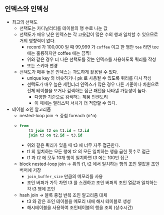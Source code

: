 ## 인덱스와 인덱싱

- 최고의 선택도
  - 선택도는 카디널리티를 테이블의 행 수로 나눈 값
  - 선택도가 매우 낮은 인덱스는 각 고윳값이 많은 수의 행과 일치할 수 있으므로 거의 영향력이 없다.
    - record 가 100,000 일 때 99,999 가 `coffee` 이고 한 행만 `tee` 라면 tee 에는 훌륭하지만 coffee 에는 끔찍!
    - 위와 같은 경우 더 나은 선택도를 갖는 인덱스를 사용하도록 쿼리를 작성
    - 또는 스키마 변경
  - 선택도가 매우 높은 인덱스는 과도하게 활용될 수 있다.
    - unique key 와 비슷하거나 pk 로 사용될 수 있도록 쿼리를 다시 작성
    - 선택도가 매우 높은 세컨더리 인덱스가 많은 경우 다른 기준이나 차원으로 전체 테이블을 보거나 검색하는 접근 패턴을 나타낼 가능성이 높다.
      - 다양한 기준으로 검색하는 제품 인벤토리
      - 이 때에는 엘라스틱 서치가 더 적합할 수 있다.
- 테이블 조인 알고리즘
  - nested-loop join -> 중첩 foreach (n^n)
  - ```sql
    from
        t1 join t2 on t1.id = t2.id
        join t3 on t2.id = t3.id
    ```
    - 위와 같은 쿼리가 있을 때 t3 에 너무 자주 접근한다.
    - t1 의 일치하는 모든 행에 t2 의 모든 일치하는 행을 곱한 횟수로 접근
    - t1 과 t2 에 모두 10개 행이 일치하면 t3 에는 100번 접근
  - block nested-loop join -> 위의 t1, t2 에서 일치하는 행의 조인 열값을 조인 버퍼에 저장
    - `join_buffer_size` 만큼의 메모리를 사용
    - 조인 버퍼가 가득 차면 t3 를 스캔하고 조인 버퍼의 조인 열값과 일치하는 각 t3 행에 조인
  - hash join -> 블록 중첩 반복 조인 알고리즘 대체
    - t3 와 같은 조인 테이블을 메모리 내에 해시 테이블로 생성
    - 해시테이블을 사용하여 조인테이블의 행을 조회 (상수시간)